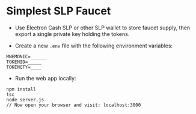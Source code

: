 # Simplest SLP Faucet

* Use Electron Cash SLP or other SLP wallet to store faucet supply, then export a single private key holding the tokens.

* Create a new `.env` file with the following environment variables:
```
MNEMONIC=______
TOKENID=_____
TOKENQTY=____
```

* Run the web app locally:
```
npm install
tsc
node server.js
// Now open your browser and visit: localhost:3000
```
